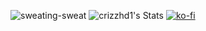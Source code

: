 ![sweating-sweat](https://github.com/crizzhd1/crizzhd1/assets/61610761/559ffe9e-14af-4fdc-8d1f-444bae95e546)  ![crizzhd1's Stats](https://github-readme-stats.vercel.app/api?username=crizzhd1&theme=outrun&show_icons=true&hide_border=true&count_private=true) [![ko-fi](https://ko-fi.com/img/githubbutton_sm.svg)](https://ko-fi.com/P5P3DQUDH)

                                                                                                                                 






